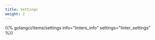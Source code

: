 ```yaml
---
title: Settings
weight: 2
---
```


{{% golangci/items/settings info="linters_info" settings="linter_settings" %}}
